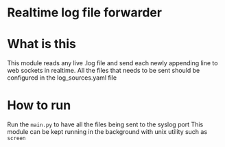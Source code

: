 # Realtime log file forwarder

# What is this
This module reads any live .log file and send each newly appending line to web sockets in realtime.
All the files that needs to be sent should be configured in the log_sources.yaml file

# How to run
Run the `main.py` to have all the files being sent to the syslog port
This module can be kept running in the background with unix utility such as `screen`
